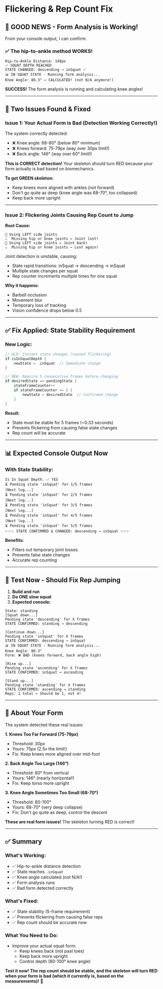 # Flickering & Rep Count Fix

## 🎉 GOOD NEWS - Form Analysis is Working!

From your console output, I can confirm:

### ✅ The hip-to-ankle method WORKS!
```
Hip-to-Ankle Distance: 148px
✅ SQUAT DEPTH REACHED
STATE CHANGED: descending → inSquat ✅
📊 IN SQUAT STATE - Running form analysis...
Knee Angle: 80.3° ← CALCULATED! (not N/A anymore!)
```

**SUCCESS!** The form analysis is running and calculating knee angles!

---

## 🔴 Two Issues Found & Fixed

### **Issue 1: Your Actual Form is Bad (Detection Working Correctly!)**

The system correctly detected:
- ❌ Knee angle: 68-80° (below 80° minimum)
- ❌ Knees forward: 75-79px (way over 30px limit!)
- ❌ Back angle: 146° (way over 60° limit!)

**This is CORRECT detection!** Your skeleton should turn RED because your form actually is bad based on biomechanics.

**To get GREEN skeleton:**
- Keep knees more aligned with ankles (not forward)
- Don't go quite as deep (knee angle was 68-70°, too collapsed)
- Keep back more upright

---

### **Issue 2: Flickering Joints Causing Rep Count to Jump**

**Root Cause:**
```
📍 Using LEFT side joints
⚠️  Missing hip or knee joints ← Joint lost!
📍 Using LEFT side joints ← Joint back!
⚠️  Missing hip or knee joints ← Lost again!
```

Joint detection is unstable, causing:
- State rapid transitions: inSquat → descending → inSquat
- Multiple state changes per squat
- Rep counter increments multiple times for one squat

**Why it happens:**
- Barbell occlusion
- Movement blur
- Temporary loss of tracking
- Vision confidence drops below 0.5

---

## ✅ Fix Applied: State Stability Requirement

### **New Logic:**

```swift
// OLD: Instant state changes (caused flickering)
if isInSquatDepth {
    newState = .inSquat  // Immediate change
}

// NEW: Require 5 consecutive frames before changing
if desiredState == pendingState {
    stateFrameCounter++
    if stateFrameCounter >= 5 {
        newState = desiredState  // Confirmed change
    }
}
```

**Result:**
- State must be stable for 5 frames (~0.33 seconds)
- Prevents flickering from causing false state changes
- Rep count will be accurate

---

## 📊 Expected Console Output Now

### **With State Stability:**

```
Is In Squat Depth: ✅ YES
⏳ Pending state 'inSquat' for 1/5 frames
[Next log...]
⏳ Pending state 'inSquat' for 2/5 frames
[Next log...]
⏳ Pending state 'inSquat' for 3/5 frames
[Next log...]
⏳ Pending state 'inSquat' for 4/5 frames
[Next log...]
⏳ Pending state 'inSquat' for 5/5 frames
✨✨✨ STATE CONFIRMED & CHANGED: descending → inSquat ✨✨✨
```

**Benefits:**
- Filters out temporary joint losses
- Prevents false state changes
- Accurate rep counting

---

## 🧪 Test Now - Should Fix Rep Jumping

1. **Build and run**
2. **Do ONE slow squat**
3. **Expected console:**

```
State: standing
[Squat down...]
Pending state 'descending' for X frames
STATE CONFIRMED: standing → descending

[Continue down...]
Pending state 'inSquat' for X frames
STATE CONFIRMED: descending → inSquat
📊 IN SQUAT STATE - Running form analysis...
Knee Angle: 80.3°
Form: ❌ BAD (knees forward, back angle high)

[Rise up...]
Pending state 'ascending' for X frames
STATE CONFIRMED: inSquat → ascending

[Stand up...]
Pending state 'standing' for X frames
STATE CONFIRMED: ascending → standing
Reps: 1 total ← Should be 1, not 4!
```

---

## 🎯 About Your Form

The system detected these real issues:

**1. Knees Too Far Forward (75-79px)**
- Threshold: 30px
- Yours: 75px (2.5x the limit!)
- Fix: Keep knees more aligned over mid-foot

**2. Back Angle Too Large (146°)**
- Threshold: 60° from vertical
- Yours: 146° (nearly horizontal!)
- Fix: Keep torso more upright

**3. Knee Angle Sometimes Too Small (68-70°)**
- Threshold: 80-100°
- Yours: 68-70° (very deep collapse)
- Fix: Don't go quite as deep, control the descent

**These are real form issues!** The skeleton turning RED is correct!

---

## ✅ Summary

### **What's Working:**
- ✅ Hip-to-ankle distance detection
- ✅ State reaches `.inSquat`
- ✅ Knee angle calculated (not N/A!)
- ✅ Form analysis runs
- ✅ Bad form detected correctly

### **What's Fixed:**
- ✅ State stability (5-frame requirement)
- ✅ Prevents flickering from causing false reps
- ✅ Rep count should be accurate now

### **What You Need to Do:**
- Improve your actual squat form:
  - Keep knees back (not past toes)
  - Keep back more upright
  - Control depth (80-100° knee angle)

**Test it now! The rep count should be stable, and the skeleton will turn RED when your form is bad (which it currently is, based on the measurements)!** 🎯

